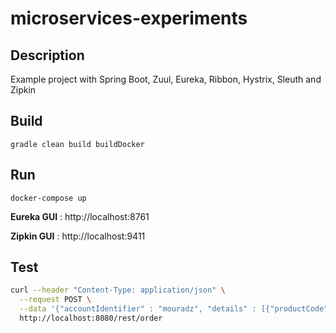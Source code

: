 # microservices-experiments

## Description
Example project with Spring Boot, Zuul, Eureka, Ribbon, Hystrix, Sleuth and Zipkin 

## Build
`gradle clean build buildDocker`

## Run
`docker-compose up`


**Eureka GUI** : http://localhost:8761

**Zipkin GUI** : http://localhost:9411

## Test

```bash
curl --header "Content-Type: application/json" \
  --request POST \
  --data '{"accountIdentifier" : "mouradz", "details" : [{"productCode" : "iphone6","count" : 2},{"productCode" : "iphonex","count" : 2}]}' \
  http://localhost:8080/rest/order
```


